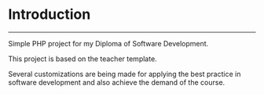 # Introduction
___
Simple PHP project for my Diploma of Software Development.

This project is based on the teacher template.

Several customizations are being made for applying the best practice in software development and also achieve the demand of the course.
